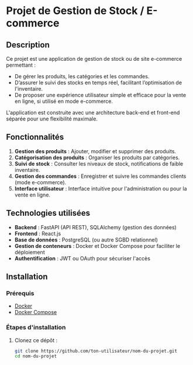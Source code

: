 # Projet de Gestion de Stock / E-commerce

## Description

Ce projet est une application de gestion de stock ou de site e-commerce permettant :
- De gérer les produits, les catégories et les commandes.
- D’assurer le suivi des stocks en temps réel, facilitant l’optimisation de l'inventaire.
- De proposer une expérience utilisateur simple et efficace pour la vente en ligne, si utilisé en mode e-commerce.

L'application est construite avec une architecture back-end et front-end séparée pour une flexibilité maximale.

## Fonctionnalités

1. **Gestion des produits** : Ajouter, modifier et supprimer des produits.
2. **Catégorisation des produits** : Organiser les produits par catégories.
3. **Suivi de stock** : Consulter les niveaux de stock, notifications de faible inventaire.
4. **Gestion des commandes** : Enregistrer et suivre les commandes clients (mode e-commerce).
5. **Interface utilisateur** : Interface intuitive pour l'administration ou pour la vente en ligne.

## Technologies utilisées

- **Backend** : FastAPI (API REST), SQLAlchemy (gestion des données)
- **Frontend** : React.js
- **Base de données** : PostgreSQL (ou autre SGBD relationnel)
- **Gestion de conteneurs** : Docker et Docker Compose pour faciliter le déploiement
- **Authentification** : JWT ou OAuth pour sécuriser l'accès

## Installation

### Prérequis
- [Docker](https://docs.docker.com/get-docker/)
- [Docker Compose](https://docs.docker.com/compose/)

### Étapes d'installation

1. Clonez ce dépôt :
   ```bash
   git clone https://github.com/ton-utilisateur/nom-du-projet.git
   cd nom-du-projet
